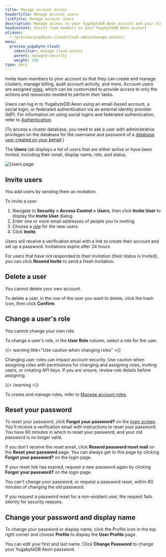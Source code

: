 ```yaml
---
title: Manage account access
headertitle: Manage account users
linkTitle: Manage account users
description: Manage access to your YugabyteDB Aeon account and your clusters.
headcontent: Invite team members to your YugabyteDB Aeon account
aliases:
  - /preview/yugabyte-cloud/cloud-admin/manage-access/
menu:
  preview_yugabyte-cloud:
    identifier: manage-cloud-access
    parent: managed-security
    weight: 100
type: docs
---
```


Invite team members to your account so that they can create and manage clusters, manage billing, audit account activity, and more. Account users are assigned [roles](../managed-roles/), which can be customized to provide access to only the actions and resources needed to perform their tasks.

Users can log in to YugabyteDB Aeon using an email-based account, a social login, or federated authentication via an external identity provider (IdP). For information on using social logins and federated authentication, refer to [Authentication](../managed-authentication/).

(To access a cluster database, you need to ask a user with administrative privileges on the database for the username and password of a [database user created on your behalf](../../cloud-secure-clusters/add-users/).)

The **Users** tab displays a list of users that are either active or have been invited, including their email, display name, role, and status.

![Users page](/images/yb-cloud/managed-admin-users.png)

## Invite users

You add users by sending them an invitation.

To invite a user:

1. Navigate to **Security > Access Control > Users**, then click **Invite User** to display the **Invite User** dialog.
1. Enter one or more email addresses of people you're inviting.
1. Choose a [role](../managed-roles/) for the new users.
1. Click **Invite**.

Users will receive a verification email with a link to create their account and set up a password. Invitations expire after 24 hours.

For users that have not responded to their invitation (their status is Invited), you can click **Resend Invite** to send a fresh invitation.

## Delete a user

You cannot delete your own account.

To delete a user, in the row of the user you want to delete, click the trash icon, then click **Confirm**.

## Change a user's role

You cannot change your own role.

To change a user's role, in the **User Role** column, select a role for the user.

{{< warning title="Use caution when changing roles" >}}

Changing user roles can impact account security. Use caution when assigning roles with permissions for changing and assigning roles, inviting users, or creating API keys. If you are unsure, review role details before assigning.

{{< /warning >}}

To create and manage roles, refer to [Manage account roles](../managed-roles/).

## Reset your password

To reset your password, click **Forgot your password?** on the [login screen](https://cloud.yugabyte.com/login). You'll receive a verification email with instructions to reset your password. You have 60 minutes in which to reset your password, and your old password is no longer valid.

If you don't receive the reset email, click **Resend password reset mail** on the **Reset your password** page. You can always get to this page by clicking **Forgot your password?** on the login page.

If your reset link has expired, request a new password again by clicking **Forgot your password?** on the login page.

You can't change your password, or request a password reset, within 60 minutes of changing the old password.

If you request a password reset for a non-existent user, the request fails silently for security reasons.

## Change your password and display name

To change your password or display name, click the Profile icon in the top right corner and choose **Profile** to display the **User Profile** page.

You can edit your first and last name. Click **Change Password** to change your YugabyteDB Aeon password.
